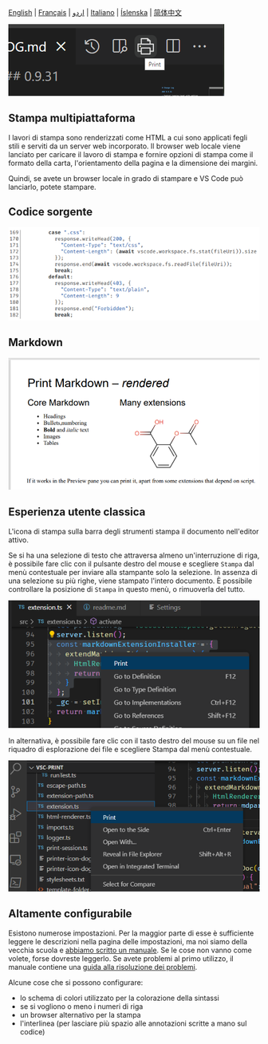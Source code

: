 [English](README.md) | [Français](README.fra.md) | [اردو](README.urd.md) | [Italiano](README.ita.md) | [Íslenska](README.isl.md) | [简体中文](README.zho.md)

![source](assets/print-icon.png) 

## Stampa multipiattaforma

I lavori di stampa sono renderizzati come HTML a cui sono applicati fegli stili e serviti da un server web incorporato. Il browser web locale viene lanciato per caricare il lavoro di stampa e fornire opzioni di stampa come il formato della carta, l'orientamento della pagina e la dimensione dei margini. 

Quindi, se avete un browser locale in grado di stampare e VS Code può lanciarlo, potete stampare.

## Codice sorgente

![source](assets/source.png) 

## Markdown

![Markdown-rendered](assets/Markdown-rendered.png) 

## Esperienza utente classica

L'icona di stampa sulla barra degli strumenti stampa il documento nell'editor attivo.

Se si ha una selezione di testo che attraversa almeno un'interruzione di riga, è possibile fare clic con il pulsante destro del mouse e scegliere `Stampa` dal menù contestuale per inviare alla stampante solo la selezione. In assenza di una selezione su più righe, viene stampato l'intero documento. È possibile controllare la posizione di `Stampa` in questo menù, o rimuoverla del tutto.

![context-menu-editor](assets/context-menu.png)

In alternativa, è possibile fare clic con il tasto destro del mouse su un file nel riquadro di esplorazione dei file e scegliere Stampa dal menù contestuale.

![context-menu-file-explorer](assets/tree-context-menu.png)

## Altamente configurabile

Esistono numerose impostazioni. Per la maggior parte di esse è sufficiente leggere le descrizioni nella pagina delle impostazioni, ma noi siamo della vecchia scuola e [abbiamo scritto un manuale](doc/manual.ita.md). Se le cose non vanno come volete, forse dovreste leggerlo. Se avete problemi al primo utilizzo, il manuale contiene una [guida alla risoluzione dei problemi](doc/manual.ita.md#risoluzione-dei-problemi).

Alcune cose che si possono configurare:

- lo schema di colori utilizzato per la colorazione della sintassi
- se si vogliono o meno i numeri di riga
- un browser alternativo per la stampa
- l'interlinea (per lasciare più spazio alle annotazioni scritte a mano sul codice)